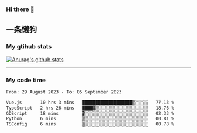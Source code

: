 ### Hi there 👋

## 一条懒狗
<!--
**kiss-me-quickly/kiss-me-quickly** is a ✨ _special_ ✨ repository because its `README.md` (this file) appears on your GitHub profile.

Here are some ideas to get you started:

- 🔭 I’m currently working on ...
- 🌱 I’m currently learning ...
- 👯 I’m looking to collaborate on ...
- 🤔 I’m looking for help with ...
- 💬 Ask me about ...
- 📫 How to reach me: ...
- 😄 Pronouns: ...
- ⚡ Fun fact: ...
-->


### My gtihub stats

[![Anurag's github stats](https://github-readme-stats.vercel.app/api?username=kiss-me-quickly)](https://github.com/anuraghazra/github-readme-stats)

***

### My code time

<!--START_SECTION:waka-->

```txt
From: 29 August 2023 - To: 05 September 2023

Vue.js       10 hrs 3 mins   ███████████████████▒░░░░░   77.13 %
TypeScript   2 hrs 26 mins   ████▓░░░░░░░░░░░░░░░░░░░░   18.76 %
GDScript     18 mins         ▓░░░░░░░░░░░░░░░░░░░░░░░░   02.33 %
Python       6 mins          ▒░░░░░░░░░░░░░░░░░░░░░░░░   00.81 %
TSConfig     6 mins          ▒░░░░░░░░░░░░░░░░░░░░░░░░   00.78 %
```

<!--END_SECTION:waka-->
